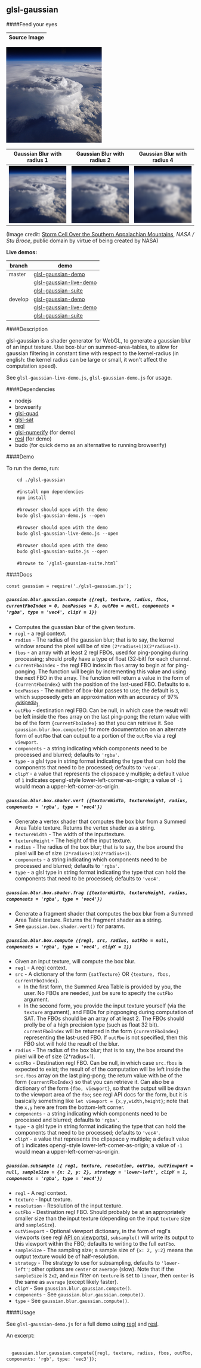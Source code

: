 
glsl-gaussian
---


####Feed your eyes


 Source Image |
--------------|
<img src="./assets/Storm Cell Over the Southern Appalachian Mountains-dsc_2303_0-256x256.png"/>

 Gaussian Blur with radius 1  | Gaussian Blur with radius 2 | Gaussian Blur with radius 4 |
------------------------------|-----------------------------|-----------------------------|
<img src="./assets/result-256x256x-r1.png"/>|<img src="./assets/result-256x256x-r2.png"/>|<img src="./assets/result-256x256x-r4.png"/>|

(Image credit: [Storm Cell Over the Southern Appalachian Mountains](http://www.nasa.gov/content/storm-cell-over-the-southern-appalachian-mountains),
*NASA / Stu Broce*, public domain by virtue of being created by NASA)

**Live demos:**

 branch | demo
--------|-------
master  | [glsl-gaussian-demo](https://realazthat.github.io/glsl-gaussian/master/www/glsl-gaussian-demo/index.html)
        | [glsl-gaussian-live-demo](https://realazthat.github.io/glsl-gaussian/master/www/glsl-gaussian-live-demo/index.html)
        | [glsl-gaussian-suite](https://realazthat.github.io/glsl-gaussian/master/www/glsl-gaussian-suite/glsl-gaussian-suite.html)
develop | [glsl-gaussian-demo](https://realazthat.github.io/glsl-gaussian/develop/www/glsl-gaussian-demo/index.html)
        | [glsl-gaussian-live-demo](https://realazthat.github.io/glsl-gaussian/develop/www/glsl-gaussian-live-demo/index.html)
        | [glsl-gaussian-suite](https://realazthat.github.io/glsl-gaussian/develop/www/glsl-gaussian-suite/glsl-gaussian-suite.html)


####Description

glsl-gaussian is a shader generator for WebGL, to generate a gaussian blur of an input texture. Use box-blur on summed-area-tables, to allow for gaussian filtering in constant time with respect to the kernel-radius (in english:
the kernel radius can be large or small, it won't affect the computation speed).


See `glsl-gaussian-live-demo.js`, `glsl-gaussian-demo.js` for usage.

####Dependencies

* nodejs
* browserify
* [glsl-quad](https://github.com/realazthat/glsl-quad)
* [glsl-sat](https://github.com/realazthat/glsl-sat)
* [regl](https://github.com/mikolalysenko/regl)
* [glsl-numerify](https://github.com/realazthat/glsl-numerify) (for demo)
* [resl](https://github.com/mikolalysenko/resl) (for demo)
* budo (for quick demo as an alternative to running browserify) 


####Demo

To run the demo, run:

```
    cd ./glsl-gaussian
    
    #install npm dependencies
    npm install
    
    #browser should open with the demo
    budo glsl-gaussian-demo.js --open

    #browser should open with the demo
    budo glsl-gaussian-live-demo.js --open

    #browser should open with the demo
    budo glsl-gaussian-suite.js --open

    #browse to `/glsl-gaussian-suite.html`

```



####Docs

```
const gaussian = require('./glsl-gaussian.js');
```

##### `gaussian.blur.gaussian.compute ({regl, texture, radius, fbos, currentFboIndex = 0, boxPasses = 3, outFbo = null, components = 'rgba', type = 'vec4', clipY = 1})`

* Computes the guassian blur of the given texture.
* `regl` - a regl context.
* `radius` - The radius of the gaussian blur; that is to say, the kernel window around the pixel will be of size `(2*radius+1)X(2*radius+1)`.
* `fbos` - an array with at least 2 regl FBOs, used for ping-ponging during processing; should prolly have
           a type of float (32-bit) for each channel.
* `currentFboIndex` - the regl FBO index in `fbos` array to begin at for ping-ponging. The function will begin by
                      incrementing this value and using the next FBO in the array. The function will return a value
                      in the form of `{currentFboIndex}` with the position of the last-used FBO. Defaults to `0`.
* `boxPasses` - The number of box-blur passes to use; the default is `3`, which supposedly gets an approximation
                with an accuracy of 97% (<sup>[wikipedia](https://en.wikipedia.org/wiki/Box_blur)</sup>). 
* `outFbo` - destination regl FBO. Can be null, in which case the result will be left inside the `fbos` array
             on the last ping-pong; the return value with be of the form `{currentFboIndex}` so that you
             can retrieve it. See `gaussian.blur.box.compute()` for more documentation on an alternate form
             of `outFbo` that can output to a portion of the `outFbo` via a regl `viewport`.
* `components` - a string indicating which components need to be processed and blurred; defaults to `'rgba'`.
* `type` - a glsl type in string format indicating the type that can hold the components that need to be processed; defaults to `'vec4'`.
* `clipY` - a value that represents the clipspace y multiple; a default value of `1` indicates opengl-style lower-left-corner-as-origin;
             a value of `-1` would mean a upper-left-corner-as-origin.



##### `gaussian.blur.box.shader.vert ({textureWidth, textureHeight, radius, components = 'rgba', type = 'vec4'})`

* Generate a vertex shader that computes the box blur from a Summed Area Table texture.
    Returns the vertex shader as a string.
* `textureWidth` - The width of the inputtexture.
* `textureHeight` - The height of the input texture.
* `radius` - The radius of the box blur; that is to say, the box around the pixel will be of size `(2*radius+1)X(2*radius+1)`. 
* `components` - a string indicating which components need to be processed and blurred; defaults to `'rgba'`.
* `type` - a glsl type in string format indicating the type that can hold the components that need to be processed; defaults to `'vec4'`.



##### `gaussian.blur.box.shader.frag ({textureWidth, textureHeight, radius, components = 'rgba', type = 'vec4'})`

* Generate a fragment shader that computes the box blur from a Summed Area Table texture.
    Returns the fragment shader as a string.
* See `gaussian.box.shader.vert()` for params.

##### `gaussian.blur.box.compute ({regl, src, radius, outFbo = null, components = 'rgba', type = 'vec4', clipY = 1})`

* Given an input texture, will compute the box blur.
* `regl` - A regl context.
* `src` - A dictionary of the form `{satTexture}` OR `{texture, fbos, currentFboIndex}`.
  *  In the first form, the Summed Area Table
    is provided by you, the user. No FBOs are needed, just be sure to specify the `outFbo` argument.
  * In the second form, you provide the input texture yourself (via the `texture` argument), and FBOs
    for pingponging during computation of SAT. The FBOs should be an array of at least 2. The FBOs
    should prolly be of a high precision type (such as float 32 bit). `currentFboIndex` will be
    returned in the form `{currentFboIndex}` representing the last-used FBO. If `outFbo` is not
    specified, then this FBO slot will hold the result of the blur.
* `radius` - The radius of the box blur; that is to say, the box around the pixel will be of size (2*radius+1). 
* `outFbo` - Destination regl FBO. Can be null, in which case `src.fbos` is expected to exist; the result of
             of the computation will be left inside the `src.fbos` array on the last ping-pong; the return
             value with be of the form `{currentFboIndex}` so that you can retrieve it.
             Can also be a dictionary of the form `{fbo, viewport}`, so that the output will be drawn
             to the viewport area of the `fbo`; see regl API docs for the form, but it is basically
             something like `let viewport = {x,y,width,height}`; note that the `x,y` here are
             from the bottom-left corner.
* `components` - a string indicating which components need to be processed and blurred; defaults to `'rgba'`.
* `type` - a glsl type in string format indicating the type that can hold the components that need to be processed; defaults to `'vec4'`.
* `clipY` - a value that represents the clipspace y multiple; a default value of `1` indicates opengl-style lower-left-corner-as-origin;
             a value of `-1` would mean a upper-left-corner-as-origin.

##### `gaussian.subsample ({ regl, texture, resolution, outFbo, outViewport = null, sampleSize = {x: 2, y: 2}, strategy = 'lower-left', clipY = 1, components = 'rgba', type = 'vec4'})`

* `regl` - A regl context.
* `texture` - Input texture.
* `resolution` - Resolution of the input texture.
* `outFbo` - Destination regl FBO. Should probably be at an appropriately smaller size than the input texture (depending on the input `texture` size and `sampleSize`).
* `outViewport` - Optional viewport dictionary, in the form of regl's viewports (see regl
                  [API on viewports](https://github.com/mikolalysenko/regl/blob/gh-pages/API.md#viewport)),
                  `subsample()` will write its output to this viewport within the FBO;
                  defaults to writing to the full `outFbo`.
* `sampleSize` - The sampling size; a sample size of `{x: 2, y:2}` means the output texture would
                 be of half-resolution.
* `strategy` - The strategy to use for subsampling, defaults to `'lower-left'`; other options are
                `center` or `average` (slow). Note that if the `sampleSize` is `2x2`, and `min` filter
                on `texture` is set to `linear`, then `center` is the same as `average` (except likely
                faster).
* `clipY` - See `gaussian.blur.gaussian.compute()`.
* `components` - See `gaussian.blur.gaussian.compute()`.
* `type` - See `gaussian.blur.gaussian.compute()`.

####Usage

See `glsl-gaussian-demo.js` for a full demo using [regl](https://github.com/mikolalysenko/regl)
and [resl](https://github.com/mikolalysenko/resl).

An excerpt:

```

  gaussian.blur.gaussian.compute({regl, texture, radius, fbos, outFbo, components: 'rgb', type: 'vec3'});


```


